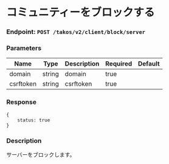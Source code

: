 # コミュニティーをブロックする

### Endpoint: `POST /takos/v2/client/block/server`

### Parameters

| Name      | Type   | Description | Required | Default |
| --------- | ------ | ----------- | -------- | ------- |
| domain    | string | domain      | true     |         |
| csrftoken | string | csrftoken   | true     |         |

### Response

```
{
    status: true
}
```

### Description

サーバーをブロックします。

